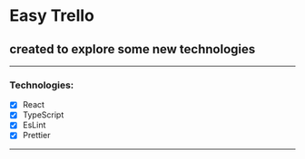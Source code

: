 # Easy Trello

## created to explore some new technologies

---
### Technologies:
- [x] React
- [x] TypeScript
- [x] EsLint
- [x] Prettier
---
